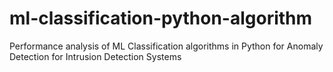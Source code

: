 # ml-classification-python-algorithm
Performance analysis of ML Classification algorithms in Python for Anomaly Detection for Intrusion Detection Systems
